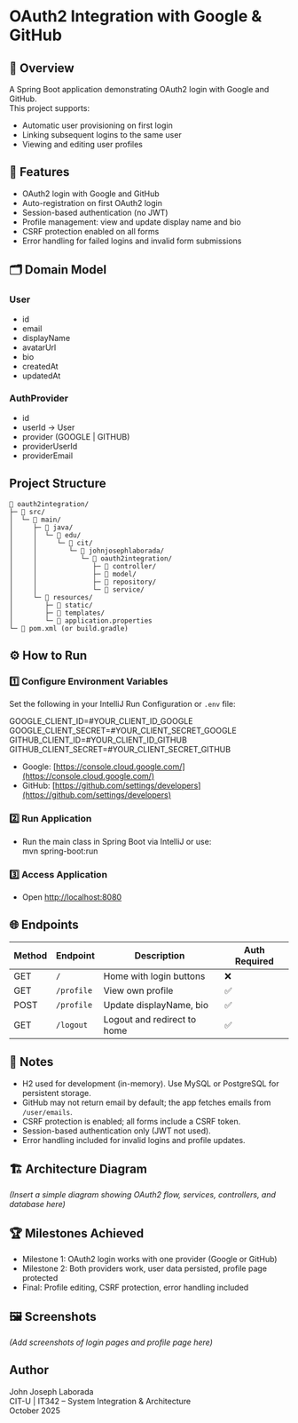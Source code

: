 # OAuth2 Integration with Google & GitHub

## 📘 Overview
A Spring Boot application demonstrating OAuth2 login with Google and GitHub.  
This project supports:

- Automatic user provisioning on first login
- Linking subsequent logins to the same user
- Viewing and editing user profiles

## 🧩 Features
- OAuth2 login with Google and GitHub
- Auto-registration on first OAuth2 login
- Session-based authentication (no JWT)
- Profile management: view and update display name and bio
- CSRF protection enabled on all forms
- Error handling for failed logins and invalid form submissions

## 🗂️ Domain Model

### User
- id
- email
- displayName
- avatarUrl
- bio
- createdAt
- updatedAt

### AuthProvider
- id
- userId → User
- provider (GOOGLE | GITHUB)
- providerUserId
- providerEmail

## Project Structure
```text
📂 oauth2integration/
├─ 📂 src/
│  └─ 📂 main/
│     ├─ 📂 java/
│     │  └─ 📂 edu/
│     │     └─ 📂 cit/
│     │        └─ 📂 johnjosephlaborada/
│     │           └─ 📂 oauth2integration/
│     │              ├─ 📂 controller/
│     │              ├─ 📂 model/
│     │              ├─ 📂 repository/
│     │              └─ 📂 service/
│     └─ 📂 resources/
│        ├─ 📂 static/
│        ├─ 📂 templates/
│        └─ 📄 application.properties
└─ 📄 pom.xml (or build.gradle)
```


## ⚙️ How to Run

### 1️⃣ Configure Environment Variables
Set the following in your IntelliJ Run Configuration or `.env` file:

GOOGLE_CLIENT_ID=#YOUR_CLIENT_ID_GOOGLE
GOOGLE_CLIENT_SECRET=#YOUR_CLIENT_SECRET_GOOGLE
GITHUB_CLIENT_ID=#YOUR_CLIENT_ID_GITHUB
GITHUB_CLIENT_SECRET=#YOUR_CLIENT_SECRET_GITHUB


- Google: [https://console.cloud.google.com/](https://console.cloud.google.com/)
- GitHub: [https://github.com/settings/developers](https://github.com/settings/developers)

### 2️⃣ Run Application
- Run the main class in Spring Boot via IntelliJ or use:  
  mvn spring-boot:run

### 3️⃣ Access Application
- Open [http://localhost:8080](http://localhost:8080)

## 🌐 Endpoints
| Method | Endpoint    | Description                  | Auth Required |
|--------|------------|------------------------------|---------------|
| GET    | `/`        | Home with login buttons      | ❌            |
| GET    | `/profile` | View own profile             | ✅            |
| POST   | `/profile` | Update displayName, bio      | ✅            |
| GET    | `/logout`  | Logout and redirect to home  | ✅            |

## 📝 Notes
- H2 used for development (in-memory). Use MySQL or PostgreSQL for persistent storage.
- GitHub may not return email by default; the app fetches emails from `/user/emails`.
- CSRF protection is enabled; all forms include a CSRF token.
- Session-based authentication only (JWT not used).
- Error handling included for invalid logins and profile updates.

## 🏗️ Architecture Diagram
*(Insert a simple diagram showing OAuth2 flow, services, controllers, and database here)*

## 🏆 Milestones Achieved
- Milestone 1: OAuth2 login works with one provider (Google or GitHub)
- Milestone 2: Both providers work, user data persisted, profile page protected
- Final: Profile editing, CSRF protection, error handling included

## 🖼️ Screenshots
*(Add screenshots of login pages and profile page here)*

## Author
John Joseph Laborada  
CIT-U | IT342 – System Integration & Architecture  
October 2025
